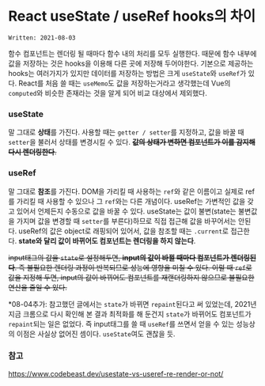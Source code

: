 # React useState / useRef hooks의 차이

`Written: 2021-08-03`

함수 컴포넌트는 렌더링 될 때마다 함수 내의 처리를 모두 실행한다. 때문에 함수 내부에 값을 저장하는 것은 hooks을 이용해 다른 곳에 저장해 두어야한다.
기본으로 제공하는 hooks는 여러가지가 있지만 데이터를 저장하는 방법은 크게 `useState`와 `useRef`가 있다. React를 처음 쓸 때는 `useMemo`도 값을 저장하는거라고 생각했는데 Vue의 `computed`와 비슷한 존재라는 것을 알게 되어 비교 대상에서 제외했다.

### useState
말 그대로 **상태**를 가진다. 사용할 때는 `getter / setter`를 지정하고, 값을 바꿀 때 `setter`을 불러서 상태를 변경시킬 수 있다.
~~**값의 상태가 변하면 컴포넌트가 이를 감지해 다시 렌더링한다**.~~

### useRef
말 그대로 **참조**를 가진다. DOM을 가리킬 때 사용하는 `ref`와 같은 이름이고 실제로 ref를 가리킬 때 사용할 수 있으나 그 `ref`와는 다른 개념이다.
useRef는 가변적인 값을 갖고 있어서 언제든지 수동으로 값을 바꿀 수 있다. useState는 값이 불변(state는 불변값을 가지며 값을 변경할 때 `setter`를 부른다)하므로 직접 접근해 값을 바꾸어서는 안된다.
useRef의 값은 object로 래핑되어 있어서, 값을 참조할 때는 `.current`로 접근한다.
**state와 달리 값이 바뀌어도 컴포넌트는 렌더링을 하지 않는다**.

~~input태그의 값을 `state`로 설정해두면, **input의 값이 바뀔 때마다 컴포넌트가 렌더링된다**. 즉 불필요한 렌더링 과정이 반복되므로 성능에 영향을 미칠 수 있다. 이럴 때 `ref`로 값을 지정해 두면, input의 값이 바뀌어도 컴포넌트를 재랜더링하지 않으므로 불필요한 연산을 줄일 수 있다.~~

*08-04추가: 참고했던 글에서는 `state`가 바뀌면 `repaint`된다고 써 있었는데, 2021년 지금 크롬으로 다시 확인해 본 결과 최적화를 해 둔건지 `state`가 바뀌어도 컴포넌트가 `repaint`되는 일은 없었다. 즉 input태그를 쓸 때 `useRef`를 쓰면서 얻을 수 있는 성능상의 이점은 사실상 없어진 셈이다. `useState`여도 괜찮을 듯.

### 참고
https://www.codebeast.dev/usestate-vs-useref-re-render-or-not/
